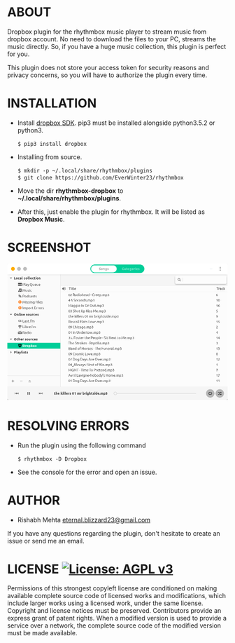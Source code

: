 # ABOUT

Dropbox plugin for the rhythmbox music player to stream music from dropbox  account. No
need to download the files to your PC, streams the music directly. So, if you have a huge
music collection, this plugin is perfect for you.

This plugin does not store your access token for security reasons and privacy concerns,
so you will have to authorize the plugin every time.

# INSTALLATION

+ Install [dropbox SDK](https://github.com/dropbox/dropbox-sdk-python). pip3 must be 
  installed alongside python3.5.2 or python3.
    ```
    $ pip3 install dropbox
    ```

+ Installing from source.
    ```
    $ mkdir -p ~/.local/share/rhythmbox/plugins
    $ git clone https://github.com/EverWinter23/rhythmbox
    ```
+ Move the dir **rhythmbox-dropbox** to **~/.local/share/rhythmbox/plugins**.

+ After this, just enable the plugin for rhythmbox. It will be listed as **Dropbox
  Music**.
 
# SCREENSHOT
![Rhymbox Dropbox](/screenshots/plugin.png?raw=true "Not Much...")

# RESOLVING ERRORS
+ Run the plugin using the following command
    ```
   $ rhythmbox -D Dropbox
    ```
+ See the console for the error and open an issue.

# AUTHOR

*  Rishabh Mehta <eternal.blizzard23@gmail.com>

If you have any questions regarding the plugin, don't hesitate
to create an issue or send me an email.


# LICENSE [![License: AGPL v3](https://img.shields.io/badge/License-AGPL%20v3-blue.svg)](https://www.gnu.org/licenses/agpl-3.0)

Permissions of this strongest copyleft license are conditioned on making available complete
source code of licensed works and modifications, which include larger works using a
licensed work, under the same license. Copyright and license notices must be preserved.
Contributors provide an express grant of patent rights. When a modified version is used to
provide a service over a network, the complete source code of the modified version must be
made available.